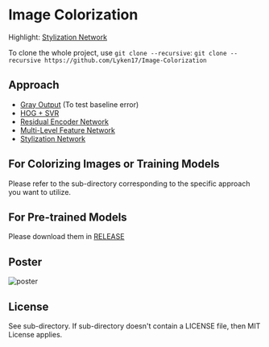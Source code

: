 # Image Colorization

Highlight: [Stylization Network](https://github.com/zeruniverse/neural-colorization)

To clone the whole project, use `git clone --recursive`:
`git clone --recursive https://github.com/Lyken17/Image-Colorization`

## Approach
+ [Gray Output](https://github.com/Lyken17/Image-Colorization/tree/master/GrayOutput) (To test baseline error)
+ [HOG + SVR](https://github.com/Lyken17/Image-Colorization/tree/master/HOG_SVR)
+ [Residual Encoder Network](https://github.com/Armour/Automatic-Image-Colorization)
+ [Multi-Level Feature Network](https://github.com/Lyken17/Colorize-Your-World)
+ [Stylization Network](https://github.com/zeruniverse/neural-colorization)

## For Colorizing Images or Training Models
Please refer to the sub-directory corresponding to the specific approach you want to utilize.

## For Pre-trained Models
Please download them in [RELEASE](https://github.com/Lyken17/Image-Colorization/releases)

## Poster
![poster](https://cloud.githubusercontent.com/assets/4648756/20870912/ad2241ee-ba44-11e6-8919-25fb054bb96e.jpg)

## License
See sub-directory. If sub-directory doesn't contain a LICENSE file, then MIT License applies.
